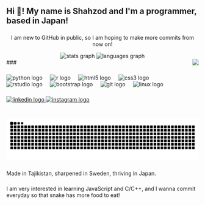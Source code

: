<h2 align="left">Hi 👋! My name is Shahzod and I'm a programmer, based in Japan!</h2>

###

<div align="center">
  <p>I am new to GitHub in public, so I am hoping to make more commits from now on!</p>
  <img src="https://github-readme-stats.vercel.app/api?username=Shohgames&hide_title=false&hide_rank=false&show_icons=true&include_all_commits=true&count_private=true&disable_animations=false&theme=default&locale=en&hide_border=false" height="150" alt="stats graph"  />
  <img src="https://github-readme-stats.vercel.app/api/top-langs?username=Shohgames" height="150" alt="languages graph"  />
</div>
<!--&locale=en&hide_title=false&layout=compact&card_width=320&langs_count=5&theme=dracula&hide_border=false-->
###

<img align="right" height="150" src="https://media4.giphy.com/media/v1.Y2lkPTc5MGI3NjExeXY0dnZmemVyMWpsc25id2RiOXRkMHNqamM0bWF1ZTV4Mnc1ZmcyYyZlcD12MV9pbnRlcm5hbF9naWZfYnlfaWQmY3Q9Zw/FKDbDiRdvs3WU/giphy.gif"  />

###

<div align="left">
  <img src="https://cdn.jsdelivr.net/gh/devicons/devicon/icons/python/python-original.svg" height="30" alt="python logo"  />
  <img width="12" />
  <img src="https://cdn.jsdelivr.net/gh/devicons/devicon/icons/r/r-original.svg" height="30" alt="r logo"  />
  <img width="12" />
  <img src="https://cdn.jsdelivr.net/gh/devicons/devicon/icons/html5/html5-original.svg" height="30" alt="html5 logo"  />
  <img width="12" />
  <img src="https://cdn.jsdelivr.net/gh/devicons/devicon/icons/css3/css3-original.svg" height="30" alt="css3 logo"  />
  <img width="12" />
  <img src="https://cdn.jsdelivr.net/gh/devicons/devicon/icons/rstudio/rstudio-original.svg" height="30" alt="rstudio logo"  />
  <img width="12" />
  <img src="https://skillicons.dev/icons?i=bootstrap" height="30" alt="bootstrap logo"  />
  <img width="12" />
  <img src="https://skillicons.dev/icons?i=git" height="30" alt="git logo"  />
  <img width="12" />
  <img src="https://skillicons.dev/icons?i=linux" height="30" alt="linux logo"  />
</div>

###

<div align="left">
  <a href="https://se.linkedin.com/in/shahzodj" target="_blank">
    <img src="https://img.shields.io/static/v1?message=LinkedIn&logo=linkedin&label=ShahzodJ&color=0077B5&logoColor=white&labelColor=&style=flat" height="21" alt="linkedin logo"  />
  </a>
  <a href="https://instagram.com/coolguy.102621" target="_blank">
    <img src="https://img.shields.io/static/v1?message=Instagram&logo=instagram&label=coolguy.102621&color=E4405F&logoColor=white&labelColor=&style=flat" height="21" alt="instagram logo"  />
  </a>
</div>

###

<br clear="both">

<img src="https://raw.githubusercontent.com/Shohgames/Shohgames/output/snake.svg" alt="Snake animation" />

###

<p align="left">Made in Tajikistan, sharpened in Sweden, thriving in Japan.</p>

###

<p align="left">I am very interested in learning JavaScript and C/C++, and I wanna commit everyday so that snake has more food to eat!</p>

###




